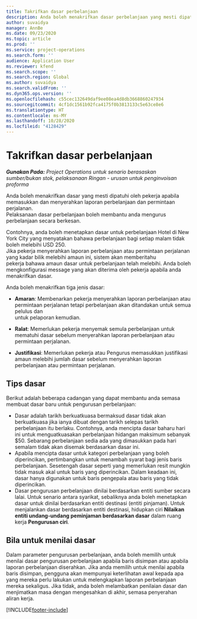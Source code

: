 ```yaml
---
title: Takrifkan dasar perbelanjaan
description: Anda boleh menakrifkan dasar perbelanjaan yang mesti dipatuhi oleh pekerja apabila memasukkan dan menyerahkan laporan perbelanjaan dan permintaan perjalanan.
author: suvaidya
manager: AnnBe
ms.date: 09/23/2020
ms.topic: article
ms.prod: ''
ms.service: project-operations
ms.search.form: ''
audience: Application User
ms.reviewer: kfend
ms.search.scope: ''
ms.search.region: Global
ms.author: suvaidya
ms.search.validFrom: ''
ms.dyn365.ops.version: ''
ms.openlocfilehash: c55cec132649daf9ee08ea4d8db3668860247934
ms.sourcegitcommit: 4cf1dc1561b92fca4175f0b3813133c5e63ce8e6
ms.translationtype: HT
ms.contentlocale: ms-MY
ms.lasthandoff: 10/28/2020
ms.locfileid: "4128429"
---
```

# <a name="define-expense-policies"></a>Takrifkan dasar perbelanjaan

_**Gunakan Pada:** Project Operations untuk senario berasaskan sumber/bukan stok, pelaksanaan Ringan - urusan untuk penginvoisan proforma_

Anda boleh menakrifkan dasar yang mesti dipatuhi oleh pekerja apabila memasukkan dan menyerahkan laporan perbelanjaan dan permintaan perjalanan.         
Pelaksanaan dasar perbelanjaan boleh membantu anda mengurus perbelanjaan secara berkesan.         

Contohnya, anda boleh menetapkan dasar untuk perbelanjaan Hotel di New York City yang menyatakan bahawa perbelanjaan bagi setiap malam tidak boleh melebihi USD 250.       
Jika pekerja menyerahkan laporan perbelanjaan atau permintaan perjalanan yang kadar bilik melebihi amaun ini, sistem akan memberitahu         
pekerja bahawa amaun dasar untuk perbelanjaan telah melebihi. Anda boleh mengkonfigurasi message yang akan diterima oleh pekerja apabila anda        
menakrifkan dasar.      
        
Anda boleh menakrifkan tiga jenis dasar:         
        
- **Amaran**: Membenarkan pekerja menyerahkan laporan perbelanjaan atau permintaan perjalanan tetapi perbelanjaan akan ditandakan untuk semua pelulus dan         
  untuk pelaporan kemudian.        

- **Ralat**: Memerlukan pekerja menyemak semula perbelanjaan untuk mematuhi dasar sebelum menyerahkan laporan perbelanjaan atau permintaan perjalanan.        
 
 - **Justifikasi**: Memerlukan pekerja atau Pengurus memasukkan justifikasi amaun melebihi jumlah dasar sebelum menyerahkan laporan perbelanjaan atau permintaan perjalanan.        

## <a name="policy-tips"></a>Tips dasar
Berikut adalah beberapa cadangan yang dapat membantu anda semasa membuat dasar baru untuk pengurusan perbelanjaan: 

- Dasar adalah tarikh berkuatkuasa bermaksud dasar tidak akan berkuatkuasa jika ianya dibuat dengan tarikh selepas tarikh perbelanjaan itu berlaku. Contohnya, anda mencipta dasar baharu hari ini untuk menguatkuasakan perbelanjaan hidangan maksimum sebanyak $50. Sebarang perbelanjaan sedia ada yang dimasukkan pada hari semalam tidak akan disemak berdasarkan dasar ini.
- Apabila mencipta dasar untuk kategori perbelanjaan yang boleh diperincikan, pertimbangkan untuk menambah syarat bagi jenis baris perbelanjaan. Sesetengah dasar seperti yang memerlukan resit mungkin tidak masuk akal untuk baris yang diperincikan. Dalam keadaan ini, dasar hanya digunakan untuk baris pengepala atau baris yang tidak diperincikan. 
- Dasar pengurusan perbelanjaan dinilai berdasarkan entiti sumber secara lalai. Untuk senario antara syarikat, sebaliknya anda boleh menetapkan dasar untuk dinilai berdasarkan entiti destinasi (entiti pinjaman). Untuk menjalankan dasar berdasarkan entiti destinasi, hidupkan ciri **Nilaikan entiti undang-undang peminjaman berdasarkan dasar** dalam ruang kerja **Pengurusan ciri**.

## <a name="when-to-evaluate-policies"></a>Bila untuk menilai dasar

Dalam parameter pengurusan perbelanjaan, anda boleh memilih untuk menilai dasar pengurusan perbelanjaan apabila baris disimpan atau apabila laporan perbelanjaan diserahkan. Jika anda memilih untuk menilai apabila baris disimpan, pengguna akan mempunyai keterlihatan awal kepada apa yang mereka perlu lakukan untuk melengkapkan laporan perbelanjaan mereka sekaligus. Jika tidak, anda boleh melambatkan penilaian dasar dan menjimatkan masa dengan mengesahkan di akhir, semasa penyerahan aliran kerja.


[!INCLUDE[footer-include](../includes/footer-banner.md)]